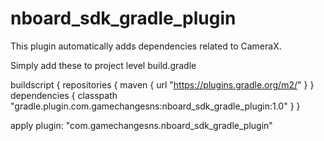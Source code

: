 # nboard_sdk_gradle_plugin
This plugin automatically adds dependencies related to CameraX.

Simply add these to project level build.gradle

buildscript {
  repositories {
    maven {
      url "https://plugins.gradle.org/m2/"
    }
  }
  dependencies {
    classpath "gradle.plugin.com.gamechangesns:nboard_sdk_gradle_plugin:1.0"
  }
}

apply plugin: "com.gamechangesns.nboard_sdk_gradle_plugin"
